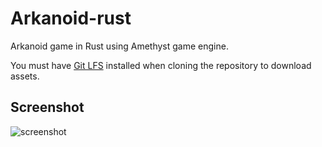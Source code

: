 # Arkanoid-rust

Arkanoid game in Rust using Amethyst game engine.

You must have [Git LFS](https://git-lfs.github.com/) installed when cloning the repository to download assets.

## Screenshot

![screenshot](screenshot.png)

